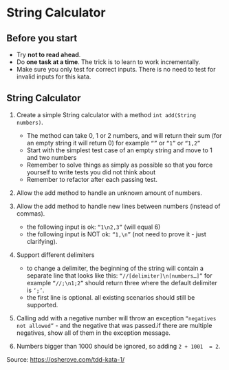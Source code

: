 # String Calculator

## Before you start

- Try **not to read ahead**.
- Do **one task at a time**. The trick is to learn to work incrementally.
- Make sure you only test for correct inputs. There is no need to test for invalid inputs for this kata.

## String Calculator

1. Create a simple String calculator with a method `int add(String numbers)`.

   - The method can take 0, 1 or 2 numbers, and will return their sum (for an empty string it will return 0) for example `“”` or `“1”` or `“1,2”`
   - Start with the simplest test case of an empty string and move to 1 and two numbers
   - Remember to solve things as simply as possible so that you force yourself to write tests you did not think about
   - Remember to refactor after each passing test.

2. Allow the add method to handle an unknown amount of numbers.

3. Allow the add method to handle new lines between numbers (instead of commas).
    - the following input is ok:  `“1\n2,3”`  (will equal 6)
    - the following input is NOT ok:  `“1,\n”` (not need to prove it - just clarifying).

4. Support different delimiters
    - to change a delimiter, the beginning of the string will contain a separate line that looks like this:   `“//[delimiter]\n[numbers…]”` for example `“//;\n1;2”` should return three where the default delimiter is `‘;’`.
    - the first line is optional. all existing scenarios should still be supported.

5. Calling add with a negative number will throw an exception `“negatives not allowed”` - and the negative that was passed.if there are multiple negatives, show all of them in the exception message.

6. Numbers bigger than 1000 should be ignored, so adding `2 + 1001  = 2`.

Source: https://osherove.com/tdd-kata-1/
